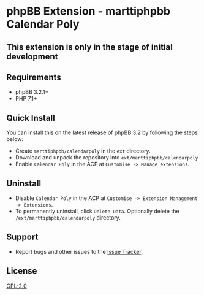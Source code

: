 # phpBB Extension - marttiphpbb Calendar Poly

## This extension is only in the stage of initial development

## Requirements

* phpBB 3.2.1+
* PHP 7.1+

## Quick Install

You can install this on the latest release of phpBB 3.2 by following the steps below:

* Create `marttiphpbb/calendarpoly` in the `ext` directory.
* Download and unpack the repository into `ext/marttiphpbb/calendarpoly`
* Enable `Calendar Poly` in the ACP at `Customise -> Manage extensions`.

## Uninstall

* Disable `Calendar Poly` in the ACP at `Customise -> Extension Management -> Extensions`.
* To permanently uninstall, click `Delete Data`. Optionally delete the `/ext/marttiphpbb/calendarpoly` directory.

## Support

* Report bugs and other issues to the [Issue Tracker](https://github.com/marttiphpbb/phpbb-ext-calendarpoly/issues).

## License

[GPL-2.0](license.txt)
